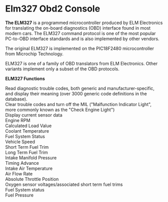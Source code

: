 # Elm327 Obd2 Console
<b>The ELM327</b> is a programmed microcontroller produced by ELM Electronics for translating the on-board diagnostics (OBD) interface found in most modern cars. The ELM327 command protocol is one of the most popular PC-to-OBD interface standards and is also implemented by other vendors.</br>

The original ELM327 is implemented on the PIC18F2480 microcontroller from Microchip Technology.</br>

ELM327 is one of a family of OBD translators from ELM Electronics. Other variants implement only a subset of the OBD protocols.</br>

<b>ELM327 Functions</b></br>

Read diagnostic trouble codes, both generic and manufacturer-specific, and display their meaning (over 3000 generic code definitions in the database).</br>
Clear trouble codes and turn off the MIL ("Malfunction Indicator Light", more commonly known as the "Check Engine Light")</br>
Display current sensor data</br>
Engine RPM</br>
Calculated Load Value</br>
Coolant Temperature</br>
Fuel System Status</br>
Vehicle Speed</br>
Short Term Fuel Trim</br>
Long Term Fuel Trim</br>
Intake Manifold Pressure</br>
Timing Advance</br>
Intake Air Temperature</br>
Air Flow Rate</br>
Absolute Throttle Position</br>
Oxygen sensor voltages/associated short term fuel trims</br>
Fuel System status</br>
Fuel Pressure</br>
